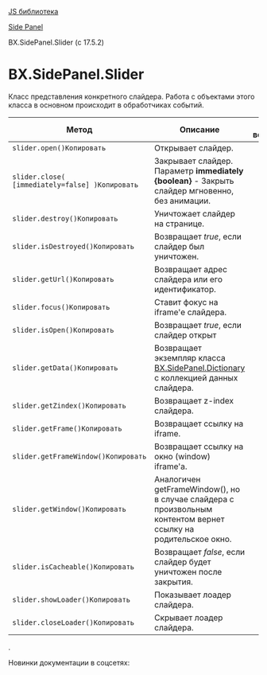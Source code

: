 [JS библиотека](/api_help/js_lib/index.php)

[Side Panel](/api_help/js_lib/sidepanel/index.php)

BX.SidePanel.Slider (с 17.5.2)

BX.SidePanel.Slider
===================

Класс представления конкретного слайдера. Работа с объектами этого класса в основном происходит в обработчиках событий.

| Метод | Описание | С версии |
| --- | --- | --- |
| ``` slider.open()Копировать ``` | Открывает слайдер. |  |
| ``` slider.close( 	[immediately=false] )Копировать ``` | Закрывает слайдер. Параметр **immediately {boolean}** - Закрыть слайдер мгновенно, без анимации. |  |
| ``` slider.destroy()Копировать ``` | Уничтожает слайдер на странице. |  |
| ``` slider.isDestroyed()Копировать ``` | Возвращает *true*, если слайдер был уничтожен. |  |
| ``` slider.getUrl()Копировать ``` | Возвращает адрес слайдера или его идентификатор. |  |
| ``` slider.focus()Копировать ``` | Ставит фокус на iframe'е слайдера. |  |
| ``` slider.isOpen()Копировать ``` | Возвращает *true*, если слайдер открыт |  |
| ``` slider.getData()Копировать ``` | Возвращает экземпляр класса [BX.SidePanel.Dictionary](/api_help/js_lib/sidepanel/sidepanel_dictionary.php) с коллекцией данных слайдера. |  |
| ``` slider.getZindex()Копировать ``` | Возвращает z-index слайдера. |  |
| ``` slider.getFrame()Копировать ``` | Возвращает ссылку на iframe. |  |
| ``` slider.getFrameWindow()Копировать ``` | Возвращает ссылку на окно (window) iframe'а. |  |
| ``` slider.getWindow()Копировать ``` | Аналогичен getFrameWindow(), но в случае слайдера с произвольным контентом вернет ссылку на родительское окно. |  |
| ``` slider.isCacheable()Копировать ``` | Возвращает *false*, если слайдер будет уничтожен после закрытия. |  |
| ``` slider.showLoader()Копировать ``` | Показывает лоадер слайдера. |  |
| ``` slider.closeLoader()Копировать ``` | Скрывает лоадер слайдера. |  |

.

Новинки документации в соцсетях: